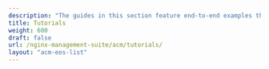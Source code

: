```yaml
---
description: "The guides in this section feature end-to-end examples that will help you get the most out of NGINX Management Suite API Connectivity Manager."
title: Tutorials
weight: 600
draft: false
url: /nginx-management-suite/acm/tutorials/
layout: "acm-eos-list"
---
```

